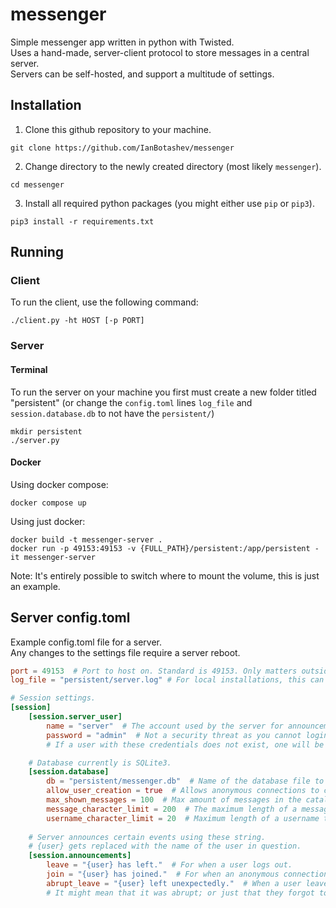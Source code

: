 # messenger
Simple messenger app written in python with Twisted.  
Uses a hand-made, server-client protocol to store messages in a central server.  
Servers can be self-hosted, and support a multitude of settings.

## Installation
1. Clone this github repository to your machine.
```shell
git clone https://github.com/IanBotashev/messenger
```
2. Change directory to the newly created directory (most likely `messenger`).
```shell
cd messenger
```
3. Install all required python packages (you might either use `pip` or `pip3`).
```shell
pip3 install -r requirements.txt
```

## Running
### Client
To run the client, use the following command:
```shell
./client.py -ht HOST [-p PORT]
```

### Server
#### Terminal
To run the server on your machine you first must create a new folder titled "persistent" 
(or change the `config.toml` lines `log_file` and `session.database.db` to not have the `persistent/`)
```shell
mkdir persistent 
./server.py
```

#### Docker
Using docker compose:
```shell
docker compose up
```

Using just docker:
```shell
docker build -t messenger-server .
docker run -p 49153:49153 -v {FULL_PATH}/persistent:/app/persistent -it messenger-server
```
Note: It's entirely possible to switch where to mount the volume, this is just an example.

## Server config.toml
Example config.toml file for a server.  
Any changes to the settings file require a server reboot.
```toml
port = 49153  # Port to host on. Standard is 49153. Only matters outside of a docker installation.
log_file = "persistent/server.log" # For local installations, this can be changed to anywhere.

# Session settings.
[session]
    [session.server_user]
        name = "server"  # The account used by the server for announcements.
        password = "admin"  # Not a security threat as you cannot login twice as the server.
        # If a user with these credentials does not exist, one will be created automatically.

    # Database currently is SQLite3.
    [session.database]
        db = "persistent/messenger.db"  # Name of the database file to use. If it doesn't exist, one will be created.
        allow_user_creation = true  # Allows anonymous connections to create accounts.
        max_shown_messages = 100  # Max amount of messages in the catalog to be sent to a client.
        message_character_limit = 200  # The maximum length of a message that can be posted by a client.
        username_character_limit = 20  # Maximum length of a username that can be used by a client.
    
    # Server announces certain events using these string. 
    # {user} gets replaced with the name of the user in question.
    [session.announcements]
        leave = "{user} has left."  # For when a user logs out.
        join = "{user} has joined."  # For when an anonymous connection logs itself in.
        abrupt_leave = "{user} left unexpectedly."  # When a user leaves without logging out first.
        # It might mean that it was abrupt; or just that they forgot to log out before leaving.
 ```